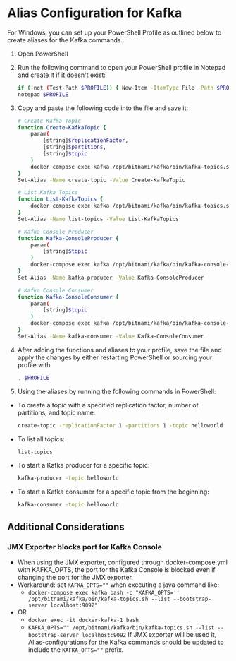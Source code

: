 # Alias Configuration for Kafka

For Windows, you can set up your PowerShell Profile as outlined below to create aliases for the Kafka commands.

1. Open PowerShell
2. Run the following command to open your PowerShell profile in Notepad and create it if it doesn't exist:
    ```bash
    if (-not (Test-Path $PROFILE)) { New-Item -ItemType File -Path $PROFILE -Force }
   notepad $PROFILE
    ```
3. Copy and paste the following code into the file and save it:
   
   ```bash
   # Create Kafka Topic
   function Create-KafkaTopic {
       param(
           [string]$replicationFactor,
           [string]$partitions,
           [string]$topic
       )
       docker-compose exec kafka /opt/bitnami/kafka/bin/kafka-topics.sh --create --bootstrap-server 'kafka:9092' --replication-factor $replicationFactor --partitions $partitions --topic $topic
   }
   Set-Alias -Name create-topic -Value Create-KafkaTopic
   
   # List Kafka Topics
   function List-KafkaTopics {
       docker-compose exec kafka /opt/bitnami/kafka/bin/kafka-topics.sh --list --bootstrap-server 'kafka:9092'
   }
   Set-Alias -Name list-topics -Value List-KafkaTopics
   
   # Kafka Console Producer
   function Kafka-ConsoleProducer {
       param(
           [string]$topic
       )
       docker-compose exec kafka /opt/bitnami/kafka/bin/kafka-console-producer.sh --broker-list 'kafka:9092' --topic $topic
   }
   Set-Alias -Name kafka-producer -Value Kafka-ConsoleProducer
   
   # Kafka Console Consumer
   function Kafka-ConsoleConsumer {
       param(
           [string]$topic
       )
       docker-compose exec kafka /opt/bitnami/kafka/bin/kafka-console-consumer.sh --bootstrap-server 'kafka:9092' --topic $topic --from-beginning
   }
   Set-Alias -Name kafka-consumer -Value Kafka-ConsoleConsumer
   ```

4. After adding the functions and aliases to your profile, save the file and apply the changes by either restarting PowerShell or sourcing your profile with 
    ```bash
    . $PROFILE
    ```

5. Using the aliases by running the following commands in PowerShell:

* To create a topic with a specified replication factor, number of partitions, and topic name:
    ```bash
    create-topic -replicationFactor 1 -partitions 1 -topic helloworld
    ```
* To list all topics:
    ```bash
    list-topics
    ```
* To start a Kafka producer for a specific topic:
    ```bash
    kafka-producer -topic helloworld
    ```
* To start a Kafka consumer for a specific topic from the beginning:
    ```bash
    kafka-consumer -topic helloworld
    ```
## Additional Considerations

### JMX Exporter blocks port for Kafka Console
- When using the JMX exporter, configured through docker-compose.yml with KAFKA_OPTS, the port for the Kafka Console is blocked even if changing the port for the JMX exporter.
- Workaround: set `KAFKA_OPTS=""` when executing a java command like: 
  - `docker-compose exec kafka bash -c "KAFKA_OPTS='' /opt/bitnami/kafka/bin/kafka-topics.sh --list --bootstrap-server localhost:9092"`
- OR
  - `docker exec -it docker-kafka-1 bash`
  - `KAFKA_OPTS="" /opt/bitnami/kafka/bin/kafka-topics.sh --list --bootstrap-server localhost:9092`
If JMX exporter will be used it, Alias-configurations for the Kafka commands should be updated to include the `KAFKA_OPTS=""` prefix.
